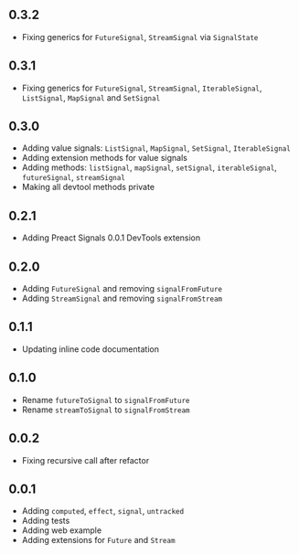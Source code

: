 ## 0.3.2

- Fixing generics for `FutureSignal`, `StreamSignal` via `SignalState`

## 0.3.1

- Fixing generics for `FutureSignal`, `StreamSignal`, `IterableSignal`, `ListSignal`, `MapSignal` and `SetSignal`

## 0.3.0

- Adding value signals: `ListSignal`, `MapSignal`, `SetSignal`, `IterableSignal`
- Adding extension methods for value signals
- Adding methods: `listSignal`, `mapSignal`, `setSignal`, `iterableSignal`, `futureSignal`, `streamSignal`
- Making all devtool methods private

## 0.2.1

- Adding Preact Signals 0.0.1 DevTools extension

## 0.2.0

- Adding `FutureSignal` and removing `signalFromFuture`
- Adding `StreamSignal` and removing `signalFromStream`

## 0.1.1

- Updating inline code documentation

## 0.1.0

- Rename `futureToSignal` to `signalFromFuture`
- Rename `streamToSignal` to `signalFromStream`

## 0.0.2

- Fixing recursive call after refactor

## 0.0.1

- Adding `computed`, `effect`, `signal`, `untracked`
- Adding tests
- Adding web example
- Adding extensions for `Future` and `Stream`
